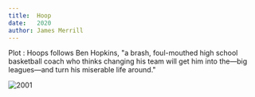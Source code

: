 ```yaml
---
title:  Hoop
date:   2020
author: James Merrill
---
```


Plot : Hoops follows Ben Hopkins, "a brash, foul-mouthed high school basketball coach who thinks changing his team will get him into the—big leagues—and turn his miserable life around."

![2001](img/hoops.png)